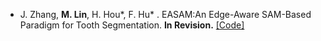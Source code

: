 - J. Zhang, <strong>M. Lin</strong>, H. Hou*, F. Hu* . EASAM:An Edge-Aware SAM-Based Paradigm for Tooth Segmentation. <strong>In Revision.</strong> [[Code]](https://github.com/menglin1015/EASAM)


